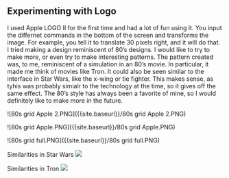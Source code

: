 ## Experimenting with Logo

I used Apple LOGO II for the first time and had a lot of fun using it. You input the differnet commands in the bottom of the screen and transforms the image. For example, you tell it to translate 30 pixels right, and it will do that. I tried making a design reminiscent of 80’s designs. I would like to try to make more, or even try to make interesting patterns. The pattern created was, to me, reminiscent of a simulation in an 80’s movie. In particular, it made me think of movies like Tron. It could also be seen similar to the interface in Star Wars, like the x-wing or tie fighter.  This makes sense, as tyhis was probably simialr to the technology at the time, so it gives off the same effect. The 80’s style has always been a favorite of mine, so I would definitely like to make more in the future. 



![80s grid Apple 2.PNG]({{site.baseurl}}/80s grid Apple 2.PNG)


![80s grid Apple.PNG]({{site.baseurl}}/80s grid Apple.PNG)


![80s grid full.PNG]({{site.baseurl}}/80s grid full.PNG)


Similarities in Star Wars
![]({{site.baseurl}}//TIE_target_FF7.png)


Similarities in Tron
![]({{site.baseurl}}//tronexample.jpg)
